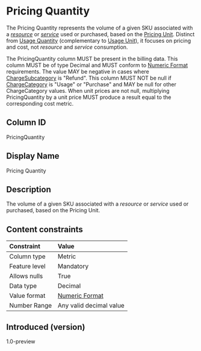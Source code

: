 # Pricing Quantity

The Pricing Quantity represents the volume of a given SKU associated with a [*resource*](#glossary:resource) or [*service*](#glossary:service) used or purchased, based on the [Pricing Unit](#pricingunit). Distinct from [Usage Quantity](#usagequantity) (complementary to [Usage Unit](#usageunit)), it focuses on pricing and cost, not *resource* and *service* consumption.

The PricingQuantity column MUST be present in the billing data. This column MUST be of type Decimal and MUST conform to [Numeric Format](#numericformat) requirements. The value MAY be negative in cases where [ChargeSubcategory](#chargesubcategory) is "Refund". This column MUST NOT be null if [ChargeCategory](#chargecategory) is "Usage" or "Purchase" and MAY be null for other ChargeCategory values. When unit prices are not null, multiplying PricingQuantity by a unit price MUST produce a result equal to the corresponding cost metric.

## Column ID

PricingQuantity

## Display Name

Pricing Quantity

## Description

The volume of a given SKU associated with a *resource* or *service* used or purchased, based on the Pricing Unit.

## Content constraints

|    Constraint   |      Value                |
|:----------------|:--------------------------|
| Column type     | Metric                    |
| Feature level   | Mandatory                 |
| Allows nulls    | True                      |
| Data type       | Decimal                   |
| Value format    | [Numeric Format](#numericformat) |
| Number Range    | Any valid decimal value   |

## Introduced (version)

1.0-preview
